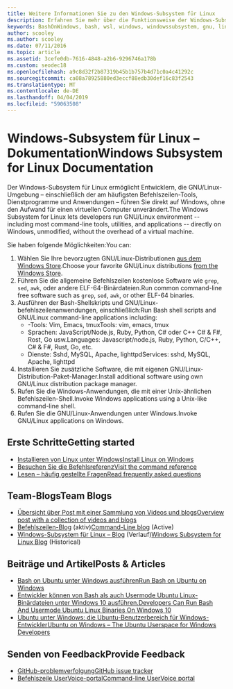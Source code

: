 ```yaml
---
title: Weitere Informationen Sie zu den Windows-Subsystem für Linux
description: Erfahren Sie mehr über die Funktionsweise der Windows-Subsystem für Linux.
keywords: BashOnWindows, bash, wsl, windows, windowssubsystem, gnu, linux
author: scooley
ms.author: scooley
ms.date: 07/11/2016
ms.topic: article
ms.assetid: 3cefe0db-7616-4848-a2b6-9296746a178b
ms.custom: seodec18
ms.openlocfilehash: a9c8d32f2b87319b45b1b757b4d71c0a4c41292c
ms.sourcegitcommit: ca08a78925880ed3eccf88edb30def16c83f2543
ms.translationtype: MT
ms.contentlocale: de-DE
ms.lasthandoff: 04/04/2019
ms.locfileid: "59063508"
---
```

# <a name="windows-subsystem-for-linux-documentation"></a><span data-ttu-id="5e718-104">Windows-Subsystem für Linux – Dokumentation</span><span class="sxs-lookup"><span data-stu-id="5e718-104">Windows Subsystem for Linux Documentation</span></span>

<span data-ttu-id="5e718-105">Der Windows-Subsystem für Linux ermöglicht Entwicklern, die GNU/Linux-Umgebung – einschließlich der am häufigsten Befehlszeilen-Tools, Dienstprogramme und Anwendungen – führen Sie direkt auf Windows, ohne den Aufwand für einen virtuellen Computer unverändert.</span><span class="sxs-lookup"><span data-stu-id="5e718-105">The Windows Subsystem for Linux lets developers run GNU/Linux environment -- including most command-line tools, utilities, and applications -- directly on Windows, unmodified, without the overhead of a virtual machine.</span></span>  

<span data-ttu-id="5e718-106">Sie haben folgende Möglichkeiten:</span><span class="sxs-lookup"><span data-stu-id="5e718-106">You can:</span></span>

1. <span data-ttu-id="5e718-107">Wählen Sie Ihre bevorzugten GNU/Linux-Distributionen [aus dem Windows Store](https://aka.ms/wslstore).</span><span class="sxs-lookup"><span data-stu-id="5e718-107">Choose your favorite GNU/Linux distributions [from the Windows Store](https://aka.ms/wslstore).</span></span>
1. <span data-ttu-id="5e718-108">Führen Sie die allgemeine Befehlszeilen kostenlose Software wie `grep`, `sed`, `awk`, oder andere ELF-64-Binärdateien.</span><span class="sxs-lookup"><span data-stu-id="5e718-108">Run common command-line free software such as `grep`, `sed`, `awk`, or other ELF-64 binaries.</span></span> 
1. <span data-ttu-id="5e718-109">Ausführen der Bash-Shellskripts und GNU/Linux-befehlszeilenanwendungen, einschließlich:</span><span class="sxs-lookup"><span data-stu-id="5e718-109">Run Bash shell scripts and GNU/Linux command-line applications including:</span></span>  
    * <span data-ttu-id="5e718-110">-Tools: Vim, Emacs, tmux</span><span class="sxs-lookup"><span data-stu-id="5e718-110">Tools: vim, emacs, tmux</span></span>
    * <span data-ttu-id="5e718-111">Sprachen: JavaScript/Node.js, Ruby, Python, C# oder C++ C# & F#, Rost, Go usw.</span><span class="sxs-lookup"><span data-stu-id="5e718-111">Languages: Javascript/node.js, Ruby, Python, C/C++, C# & F#, Rust, Go, etc.</span></span>
    * <span data-ttu-id="5e718-112">Dienste: Sshd, MySQL, Apache, lighttpd</span><span class="sxs-lookup"><span data-stu-id="5e718-112">Services: sshd, MySQL, Apache, lighttpd</span></span>
1. <span data-ttu-id="5e718-113">Installieren Sie zusätzliche Software, die mit eigenen GNU/Linux-Distribution-Paket-Manager.</span><span class="sxs-lookup"><span data-stu-id="5e718-113">Install additional software using own GNU/Linux distribution package manager.</span></span>
1. <span data-ttu-id="5e718-114">Rufen Sie die Windows-Anwendungen, die mit einer Unix-ähnlichen Befehlszeilen-Shell.</span><span class="sxs-lookup"><span data-stu-id="5e718-114">Invoke Windows applications using a Unix-like command-line shell.</span></span>
1. <span data-ttu-id="5e718-115">Rufen Sie die GNU/Linux-Anwendungen unter Windows.</span><span class="sxs-lookup"><span data-stu-id="5e718-115">Invoke GNU/Linux applications on Windows.</span></span>

## <a name="getting-started"></a><span data-ttu-id="5e718-116">Erste Schritte</span><span class="sxs-lookup"><span data-stu-id="5e718-116">Getting started</span></span>

* [<span data-ttu-id="5e718-117">Installieren von Linux unter Windows</span><span class="sxs-lookup"><span data-stu-id="5e718-117">Install Linux on Windows</span></span>](install_guide.md)
* [<span data-ttu-id="5e718-118">Besuchen Sie die Befehlsreferenz</span><span class="sxs-lookup"><span data-stu-id="5e718-118">Visit the command reference</span></span>](reference.md)
* [<span data-ttu-id="5e718-119">Lesen – häufig gestellte Fragen</span><span class="sxs-lookup"><span data-stu-id="5e718-119">Read frequently asked questions</span></span>](faq.md)

## <a name="team-blogs"></a><span data-ttu-id="5e718-120">Team-Blogs</span><span class="sxs-lookup"><span data-stu-id="5e718-120">Team Blogs</span></span>
*  [<span data-ttu-id="5e718-121">Übersicht über Post mit einer Sammlung von Videos und blogs</span><span class="sxs-lookup"><span data-stu-id="5e718-121">Overview post with a collection of videos and blogs</span></span>](https://blogs.msdn.microsoft.com/commandline/learn-about-windows-console-and-windows-subsystem-for-linux-wsl/)
* <span data-ttu-id="5e718-122">[Befehlszeilen-Blog](https://blogs.msdn.microsoft.com/commandline/) (aktiv)</span><span class="sxs-lookup"><span data-stu-id="5e718-122">[Command-Line blog](https://blogs.msdn.microsoft.com/commandline/) (Active)</span></span>
* <span data-ttu-id="5e718-123">[Windows-Subsystem für Linux – Blog](https://blogs.msdn.microsoft.com/wsl/) (Verlauf)</span><span class="sxs-lookup"><span data-stu-id="5e718-123">[Windows Subsystem for Linux Blog](https://blogs.msdn.microsoft.com/wsl/) (Historical)</span></span>

## <a name="posts--articles"></a><span data-ttu-id="5e718-124">Beiträge und Artikel</span><span class="sxs-lookup"><span data-stu-id="5e718-124">Posts & Articles</span></span>
* [<span data-ttu-id="5e718-125">Bash on Ubuntu unter Windows ausführen</span><span class="sxs-lookup"><span data-stu-id="5e718-125">Run Bash on Ubuntu on Windows</span></span>](https://blogs.windows.com/buildingapps/2016/03/30/run-bash-on-ubuntu-on-windows/)
* [<span data-ttu-id="5e718-126">Entwickler können von Bash als auch Usermode Ubuntu Linux-Binärdateien unter Windows 10 ausführen.</span><span class="sxs-lookup"><span data-stu-id="5e718-126">Developers Can Run Bash And Usermode Ubuntu Linux Binaries On Windows 10</span></span>](https://www.hanselman.com/blog/DevelopersCanRunBashShellAndUsermodeUbuntuLinuxBinariesOnWindows10.aspx)
* [<span data-ttu-id="5e718-127">Ubuntu unter Windows: die Ubuntu-Benutzerbereich für Windows-Entwickler</span><span class="sxs-lookup"><span data-stu-id="5e718-127">Ubuntu on Windows – The Ubuntu Userspace for Windows Developers</span></span>](https://insights.ubuntu.com/2016/03/30/ubuntu-on-windows-the-ubuntu-userspace-for-windows-developers/) 

## <a name="provide-feedback"></a><span data-ttu-id="5e718-128">Senden von Feedback</span><span class="sxs-lookup"><span data-stu-id="5e718-128">Provide Feedback</span></span>
* [<span data-ttu-id="5e718-129">GitHub-problemverfolgung</span><span class="sxs-lookup"><span data-stu-id="5e718-129">GitHub issue tracker</span></span>](https://github.com/Microsoft/BashOnWindows/issues)
* [<span data-ttu-id="5e718-130">Befehlszeile UserVoice-portal</span><span class="sxs-lookup"><span data-stu-id="5e718-130">Command-line UserVoice portal</span></span>](https://wpdev.uservoice.com/forums/266908-command-prompt-console-bash-on-ubuntu-on-windo/category/161892-bash)
